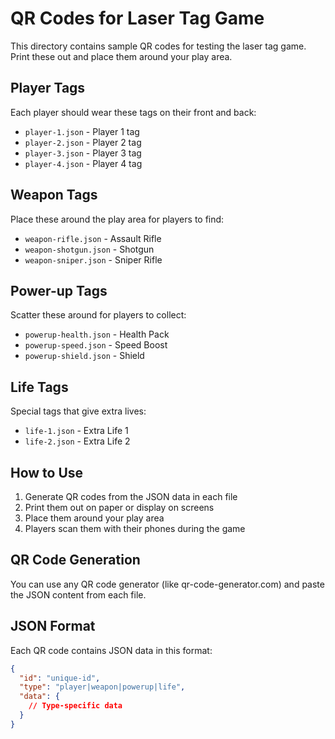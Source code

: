 # QR Codes for Laser Tag Game

This directory contains sample QR codes for testing the laser tag game. Print these out and place them around your play area.

## Player Tags
Each player should wear these tags on their front and back:
- `player-1.json` - Player 1 tag
- `player-2.json` - Player 2 tag
- `player-3.json` - Player 3 tag
- `player-4.json` - Player 4 tag

## Weapon Tags
Place these around the play area for players to find:
- `weapon-rifle.json` - Assault Rifle
- `weapon-shotgun.json` - Shotgun
- `weapon-sniper.json` - Sniper Rifle

## Power-up Tags
Scatter these around for players to collect:
- `powerup-health.json` - Health Pack
- `powerup-speed.json` - Speed Boost
- `powerup-shield.json` - Shield

## Life Tags
Special tags that give extra lives:
- `life-1.json` - Extra Life 1
- `life-2.json` - Extra Life 2

## How to Use
1. Generate QR codes from the JSON data in each file
2. Print them out on paper or display on screens
3. Place them around your play area
4. Players scan them with their phones during the game

## QR Code Generation
You can use any QR code generator (like qr-code-generator.com) and paste the JSON content from each file.

## JSON Format
Each QR code contains JSON data in this format:
```json
{
  "id": "unique-id",
  "type": "player|weapon|powerup|life",
  "data": {
    // Type-specific data
  }
}
```
